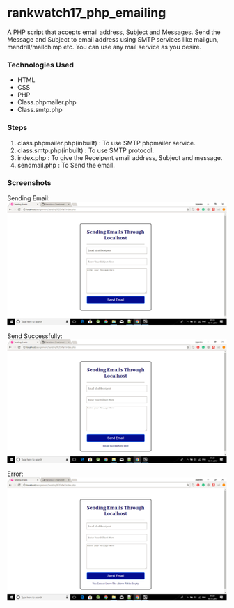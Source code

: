 # rankwatch17_php_emailing
A PHP script that accepts email address, Subject and Messages. Send the Message and Subject to email address using SMTP services like mailgun, mandrill/mailchimp etc. 
You can use any  mail service as you desire.  

### Technologies Used
* HTML	
* CSS 
* PHP	
* Class.phpmailer.php
* Class.smtp.php

### Steps
1. class.phpmailer.php(inbuilt) : To use SMTP phpmailer service.
2. class.smtp.php(inbuilt) : To use SMTP protocol.
3. index.php : To give the Receipent email address, Subject and message. 
4. sendmail.php : To Send the email.

### Screenshots
Sending Email:
<img src="/screenshots2/Screenshot (24).png" width="=1000px">

Send Successfully:
<img src="/screenshots2/Screenshot (25).png" width="1000px">

Error:
<img src="/screenshots2/Screenshot (26).png" width="1000px">